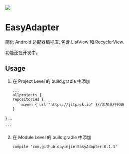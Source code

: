 [![](https://jitpack.io/v/dpyinjie/easy-adapter.svg)](https://jitpack.io/#dpyinjie/easy-adapter)

# EasyAdapter
简化 Android 适配器编程库, 包含 ListView 和 RecyclerView.

功能还在开发中。

## Usage
1. 在 Project Level 的 build.gradle 中添加   

	```
	...
	allprojects {
    repositories {
        maven { url "https://jitpack.io" }//添加此行代码
    }
} 
...

	```  
 
2. 在 Module Level 的 build.gradle 中添加   

	`compile 'com.github.dpyinjie:EasyAdapter:0.1.1'`

	 